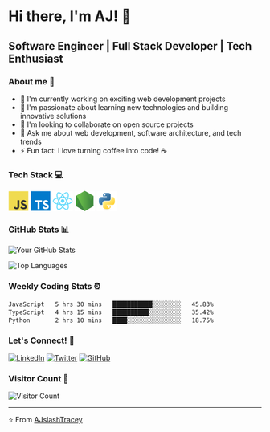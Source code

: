 # Hi there, I'm AJ! 👋

## Software Engineer | Full Stack Developer | Tech Enthusiast

### About me 🚀

- 🔭 I'm currently working on exciting web development projects
- 🌱 I'm passionate about learning new technologies and building innovative solutions
- 👯 I'm looking to collaborate on open source projects
- 💬 Ask me about web development, software architecture, and tech trends
- ⚡ Fun fact: I love turning coffee into code! ☕

### Tech Stack 💻

<p align="left">
<img src="https://raw.githubusercontent.com/devicons/devicon/master/icons/javascript/javascript-original.svg" alt="javascript" width="40" height="40"/>
<img src="https://raw.githubusercontent.com/devicons/devicon/master/icons/typescript/typescript-original.svg" alt="typescript" width="40" height="40"/>
<img src="https://raw.githubusercontent.com/devicons/devicon/master/icons/react/react-original.svg" alt="react" width="40" height="40"/>
<img src="https://raw.githubusercontent.com/devicons/devicon/master/icons/nodejs/nodejs-original.svg" alt="nodejs" width="40" height="40"/>
<img src="https://raw.githubusercontent.com/devicons/devicon/master/icons/python/python-original.svg" alt="python" width="40" height="40"/>
</p>

### GitHub Stats 📊

![Your GitHub Stats](https://github-readme-stats.vercel.app/api?username=AJslashTracey&show_icons=true&theme=radical)

![Top Languages](https://github-readme-stats.vercel.app/api/top-langs/?username=AJslashTracey&layout=compact&theme=radical)

### Weekly Coding Stats ⏰
<!--START_SECTION:waka-->
```text
JavaScript   5 hrs 30 mins   ███████████░░░░░░░░   45.83%
TypeScript   4 hrs 15 mins   ██████████░░░░░░░░░   35.42%
Python       2 hrs 10 mins   ████░░░░░░░░░░░░░░░   18.75%
```
<!--END_SECTION:waka-->

### Let's Connect! 🤝

[![LinkedIn](https://img.shields.io/badge/-LinkedIn-0077B5?style=flat&logo=LinkedIn&logoColor=white)](https://linkedin.com/in/your-profile)
[![Twitter](https://img.shields.io/badge/-Twitter-1DA1F2?style=flat&logo=Twitter&logoColor=white)](https://twitter.com/your-profile)
[![GitHub](https://img.shields.io/badge/-GitHub-181717?style=flat&logo=GitHub&logoColor=white)](https://github.com/AJslashTracey)

### Visitor Count 👀
![Visitor Count](https://profile-counter.glitch.me/AJslashTracey/count.svg)

---
⭐️ From [AJslashTracey](https://github.com/AJslashTracey)
